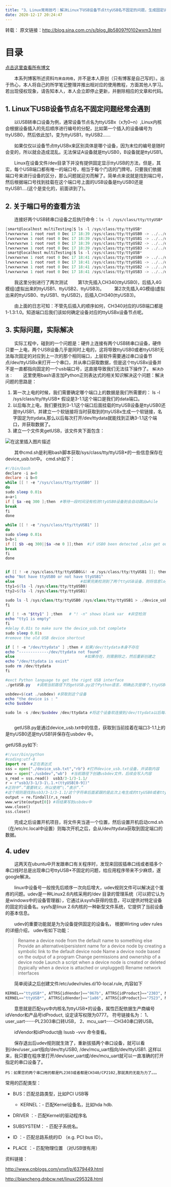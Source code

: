 ```yaml
---
title: "3、Linux常用技巧：解决Linux下USB设备节点ttyUSB名不固定的问题，生成固定USB转串口设备节点"
date: 2020-12-17 20:24:47
---
```


转载：
原文链接：http://blog.sina.com.cn/s/blog_8b58097f0102wxm3.html

# 目录

[点击这里查看所有博文](https://blog.csdn.net/weixin_44570083/article/details/104285283)

&emsp;&emsp;本系列博客所述资料`均来自网络`，并不是本人原创（只有博客是自己写的）。出于热心，本人将自己的所学笔记整理并推出相对应的使用教程，方面其他人学习。若出现侵权现象，请告知本人，本人会立即停止更新，并删除相应的文章和代码。

## 1. Linux下USB设备节点名不固定问题经常会遇到
&emsp;&emsp;以USB转串口设备为例，通常设备节点名为ttyUSBx（x为0~n）,Linux内核会根据设备插入的先后顺序进行编号的分配，比如第一个插入的设备编号为ttyUSB0，然后依此加1，变为ttyUSB1，ttyUSB2……

&emsp;&emsp;如果仅仅以设备节点ttyUSBx来区别具体是哪个设备，因为末位的编号是随时会变的，所以就会造成混乱。无法保证A设备就是ttyUSB0，B设备就是ttyUSB1。

&emsp;&emsp;Linux在设备文件/dev目录下并没有提供固定显示ttyUSB的方法，但是，其实，每个USB端口都有唯一的端口号，相当于每个门店的门牌号。只要我们依据端口号来进行设备的区分，那么问题就迎刃而解了。简单点来说就是找到端口号，然后根据端口号找到挂载在这个端口号上面的USB设备是ttyUSB0还是 ttyUSB1….(这个是变化的，前面讲到了)。

## 2. 关于端口号的查看方法
&emsp;&emsp;连接好两个USB转串口设备之后执行命令：`ls -l /sys/class/tty/ttyUSB*`

```c
[smart@localhost multiTesting]$ ls -l /sys/class/tty/ttyUSB*
lrwxrwxrwx 1 root root 0 Dec 17 18:39 /sys/class/tty/ttyUSB0 -> ../../devices/platform/soc/3f980000.usb/usb1/1-1/1-1.3/1-1.3:1.0/ttyUSB0/tty/ttyUSB0
lrwxrwxrwx 1 root root 0 Dec 17 18:39 /sys/class/tty/ttyUSB1 -> ../../devices/platform/soc/3f980000.usb/usb1/1-1/1-1.1/1-1.1.2/1-1.1.2:1.2/ttyUSB1/tty/ttyUSB1
lrwxrwxrwx 1 root root 0 Dec 17 18:39 /sys/class/tty/ttyUSB2 -> ../../devices/platform/soc/3f980000.usb/usb1/1-1/1-1.1/1-1.1.2/1-1.1.2:1.3/ttyUSB2/tty/ttyUSB2
lrwxrwxrwx 1 root root 0 Dec 17 18:39 /sys/class/tty/ttyUSB3 -> ../../devices/platform/soc/3f980000.usb/usb1/1-1/1-1.1/1-1.1.2/1-1.1.2:1.4/ttyUSB3/tty/ttyUSB3
[smart@localhost multiTesting]$ ls -l /sys/class/tty/ttyUSB*
lrwxrwxrwx 1 root root 0 Dec 17 18:41 /sys/class/tty/ttyUSB0 -> ../../devices/platform/soc/3f980000.usb/usb1/1-1/1-1.1/1-1.1.2/1-1.1.2:1.2/ttyUSB0/tty/ttyUSB0
lrwxrwxrwx 1 root root 0 Dec 17 18:41 /sys/class/tty/ttyUSB1 -> ../../devices/platform/soc/3f980000.usb/usb1/1-1/1-1.1/1-1.1.2/1-1.1.2:1.3/ttyUSB1/tty/ttyUSB1
lrwxrwxrwx 1 root root 0 Dec 17 18:41 /sys/class/tty/ttyUSB2 -> ../../devices/platform/soc/3f980000.usb/usb1/1-1/1-1.1/1-1.1.2/1-1.1.2:1.4/ttyUSB2/tty/ttyUSB2
lrwxrwxrwx 1 root root 0 Dec 17 18:41 /sys/class/tty/ttyUSB3 -> ../../devices/platform/soc/3f980000.usb/usb1/1-1/1-1.3/1-1.3:1.0/ttyUSB3/tty/ttyUSB3
```

&emsp;&emsp;我这里分别进行了两次测试
&emsp;&emsp;第1次先插入CH340(ttyUSB0)，后插入4G模组(虚拟出来的ttyUSB1、ttyUSB2、ttyUSB3)。
&emsp;&emsp;第2次先插入4G模组(虚拟出来的ttyUSB0、ttyUSB1、ttyUSB2)，后插入CH340(ttyUSB3)。

&emsp;&emsp;由上面的日志可知：不管先后插入的顺序如何，CH340对应的USB端口都是1-1.3:1.0。知道端口后我们该如何确定设备对应的ttyUSBx设备节点呢。

## 3. 实际问题，实际解决
&emsp;&emsp;实际工程中，碰到的一个问题是：硬件上连接有两个USB转串口设备，硬件只要一上电，两个USB设备几乎是同时上电的，这将导致ttyUSB0或者ttyUSB1无法每次固定的对应到上一次的那个相同端口，上层软件需要通过串口设备节点/dev/ttyUSBx来打开一个串口，并从串口获取数据，但是这个ttyUSBx设备并不是一直都指向固定的一个usb端口号，这直接导致我们无法往下操作了。
`解决办法：`
&emsp;&emsp;这里使用bash语言加Python正则表达式的相关知识解决这个问题：解决问题的思路是：

1. 第一次上电的时候，我们需要确定哪个端口上的数据是我们所需要的：
ls -l /sys/class/tty/ttyUSB*
假设是3-1.1这个端口是我们的data端口。
2. 以后每次上电，我们要找到3-1.1这个端口后面挂载的ttyUSB设备是ttyUSB0还是ttyUSB1，并建立一个软链接将当时获取到的ttyUSBx生成一个软链接，名字固定为ttydata,那么以后每次打开/dev/ttydata就能找到正确3-1.1这个端口，并获取数据了。
3. 建立一个文件夹getUSB，该文件夹下面包含：

![在这里插入图片描述](https://img-blog.csdnimg.cn/20201217200844283.png?x-oss-process=image/watermark,type_ZmFuZ3poZW5naGVpdGk,shadow_10,text_aHR0cHM6Ly9ibG9nLmNzZG4ubmV0L3dlaXhpbl80NDU3MDA4Mw==,size_16,color_FFFFFF,t_70)

&emsp;&emsp;其中cmd.sh是利用bash脚本获取/sys/class/tty/ttyUSB*的一些信息保存在device_usb.txt中。
cmd.sh如下：

```powershell
#!/bin/bash
declare -i a=0
declare -i b=0 
while [[ ! -e "/sys/class/tty/ttyUSB0" ]]
do
sudo sleep 0.01s
a=a+1
if [ $a -eq 300 ];then  #等待一段时间没有检测ttyUSB0设备到会自动跳出while
break
fi
done

while [[ ! -e "/sys/class/tty/ttyUSB1" ]]
do
sudo sleep 0.01s
b=b+1
if [[ $b -eq 300||$a -ne 0 ]];then  #if USB0 been detected ,also get out of while
break
fi
done


if [[ ! -e /sys/class/tty/ttyUSB0&&! -e /sys/class/tty/ttyUSB1 ]]; then #如果不存在ttyUSB设备
echo "Not have ttyUSB0 or not have ttyUSB1"
else                             #如果完美检测到了两个ttyUSB设备，则将信息log到device_usb.txt当中
tty1=$(ls -l /sys/class/tty/ttyUSB0) 
tty2=$(ls -l /sys/class/tty/ttyUSB1)

sudo ls -l /sys/class/tty/ttyUSB0 /sys/class/tty/ttyUSB1 > ./device_usb.txt
fi

if [ ! -n "$tty1" ] ;then   # "! -n" shows blank var  #非空检测
echo "tty1 is empty"
fi
#delay 0.01s to make sure the device_usb.txt complete
sudo sleep 0.01s
#remove the old USB device shortcut

if [ ! -e "/dev/ttydata" ] ;then # 如果/dev/ttydata本身不存在
echo "-------------/dev/ttydata not found"
else                               #如果存在，则需删除之，然后重新创建之
echo "/dev/ttydata is exist"
sudo rm /dev/ttydata
fi

#exct Python language to get the rignt USB interface
./getUSB.py   #调用当前路径下的getUSB.py这个Python语言，明确此次是哪个,ttyUSB0,或者ttyUSB1挂载在端口3-1.1上

usbdev=$(cat ./usbdev) #获取到这个设备
echo "the device is : "
echo $usbdev

sudo ln -s /dev/$usbdev /dev/ttydata #将这个设备软连接到/dev/ttydata以后每次打开这个ttydata即可



```

&emsp;&emsp;getUSB.py是通过device_usb.txt中的信息，获取到当前挂着在端口3-1.1上的是ttyUSB0还是ttyUSB1并保存在usbdev 中。

getUSB.py如下:

```python
#!/usr/bin/python
#coding:utf-8
import re  #正在表达式
sss = open("./device_usb.txt","rb") #打开device_usb.txt设备，并读取内容
www = open("./usbdev","wb")  #当前路径下创建usbdev文件，后续会写入内容
s_read = sss.read()  usb3/3-1/3-1.1/
r = r"usb3/3-1/3-1\.1.+(ttyUSB[0-9])"
#正则中“.”需要转义，所以使用“\.”表示“.”
#这个规则是找到usb3/3-1/3-1.1/这个字符串后面紧跟的是此次上电生成的ttyUSB0或者ttyUSB1
output = re.findall(r,s_read)
www.write(output[0]) #将结果写到usbdev中
www.close()
sss.close()
```

&emsp;&emsp;完成之后设置开机项目，将文件夹当道一个位置，然后设置开机启动cmd.sh（在/etc/rc.local中设置）则每次开机之后，会从/dev/ttydata获取到固定端口的数据。

## 4. udev

&emsp;&emsp;这两天在ubuntu中开发跟串口有关程序时，发现来回拔插串口线或者插多个串口线时总是出现串口号ttyUSB*不固定的问题，给应用程序带来不少麻烦，遂google解决。

&emsp;&emsp;linux中设备号一般按先后顺序一次向后增大，udev规则文件可以解决这个蛋疼的问题。udev是一种Linux2.6内核采用的/dev 目录的管理系统（可以把它认为是windows中的设备管理器），它通过从sysfs获得的信息，可以提供对特定设备的固定的设备名。sysfs是linux 2.6内核的一种新型文件系统，它提供了当前设备的基本信息。

&emsp;&emsp;udev的重要功能就是为为设备提供固定的设备名， 根据Wirting udev rules的详细介绍， udev有如下功能：

> Rename a device node from the default name to something else Provide
> an alternative/persistent name for a device node by creating a
> symbolic link to the default device node Name a device node based on
> the output of a program Change permissions and ownership of a device
> node Launch a script when a device node is created or deleted
> (typically when a device is attached or unplugged) Rename network
> interfaces

&emsp;&emsp;简单阅读之后创建文件/etc/udev/rules.d/10-local.rule, 内容如下

```python
KERNEL=="ttyUSB*", ATTRS{idVendor}=="067b", ATTRS{idProduct}=="2303", MODE:="0777", SYMLINK+="user_uart"
KERNEL=="ttyUSB*", ATTRS{idVendor}=="1a86", ATTRS{idProduct}=="7523", MODE:="0777", SYMLINK+="mcu_uart"
```

&emsp;&emsp;意思就是匹配sys中内核名为ttyUSB*的设备，属性匹配依据生产商编号idVendor和产品号idProduct, 设定读写权限为0777。
符号链接名为：
1、user_uart-----PL2303串口转USB， 
2、mcu_uart----CH340串口转USB。
 

&emsp;&emsp;idVendor和idProduct由 lsusb  -vvv 命令查看。

&emsp;&emsp;保存退出后udev规则就生效了，重新拔插两个串口设备，就可以看到/dev/user_uart指向/dev/ttyUSB0, /dev/mcu_uart指向/dev/ttyUSB1. 这样以来，我只要在程序里打开/dev/user_uart或/dev/mcu_uart就可以一直准确的打开指定的串口设备了。

`PS：如果您的两个串口用的都是PL2303或者都是CH340/CP2102,那就真的无能为力了。。。`

常用的匹配类型：

* BUS：匹配总路类型，比如PCI USB等  

  * KERNEL：- 匹配Kernel设备名，比如hda hdb. 

* DRIVER ：- 匹配Kernel的驱动程序名   

* SUBSYSTEM： - 匹配子系统名。   

* ID ：- 匹配总路系统的ID （e.g. PCI bus ID）。

* PLACE ：- 匹配物理位置 （对USB很有用）

资料链接：

http://www.cnblogs.com/ynxf/p/6379449.html

http://biancheng.dnbcw.net/linux/295328.html


